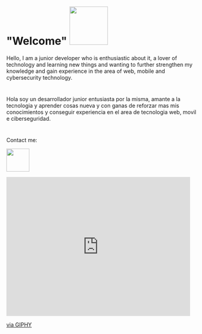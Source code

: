  # "Welcome" <img src="https://media4.giphy.com/media/65ATXZgKw9tKnJua1B/giphy.gif?cid=790b761117698cbe22d9817f75a804003a144b464dc45202&rid=giphy.gif&ct=g" width="100px">

Hello, I am a junior developer who is enthusiastic about it, a lover of technology and learning new things and wanting to further strengthen my knowledge and gain experience in the area of web, mobile and cybersecurity technology.

#

Hola soy un desarrollador junior entusiasta por la misma, amante a la tecnologia y aprender cosas nueva y con ganas de reforzar mas mis conocimientos y conseguir experiencia en el area de tecnologia web, movil e ciberseguridad.

#
Contact me:

<a href="https://www.linkedin.com/in/carlos-jose-linares-rodriguez-650462b0/"><img src="https://cdn-icons-png.flaticon.com/512/174/174857.png" width="60px"></a>

<iframe src="https://giphy.com/embed/y0NFayaBeiWEU" width="480" height="363" frameBorder="0" class="giphy-embed" allowFullScreen></iframe><p><a href="https://giphy.com/gifs/videogames-y0NFayaBeiWEU">via GIPHY</a></p>

